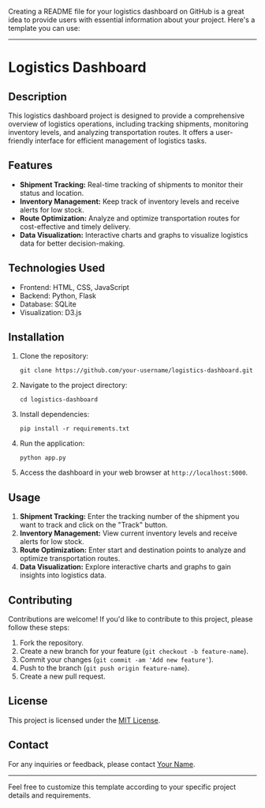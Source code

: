Creating a README file for your logistics dashboard on GitHub is a great idea to provide users with essential information about your project. Here's a template you can use:

---

# Logistics Dashboard

## Description
This logistics dashboard project is designed to provide a comprehensive overview of logistics operations, including tracking shipments, monitoring inventory levels, and analyzing transportation routes. It offers a user-friendly interface for efficient management of logistics tasks.

## Features
- **Shipment Tracking:** Real-time tracking of shipments to monitor their status and location.
- **Inventory Management:** Keep track of inventory levels and receive alerts for low stock.
- **Route Optimization:** Analyze and optimize transportation routes for cost-effective and timely delivery.
- **Data Visualization:** Interactive charts and graphs to visualize logistics data for better decision-making.

## Technologies Used
- Frontend: HTML, CSS, JavaScript
- Backend: Python, Flask
- Database: SQLite
- Visualization: D3.js

## Installation
1. Clone the repository:
    ```
    git clone https://github.com/your-username/logistics-dashboard.git
    ```
2. Navigate to the project directory:
    ```
    cd logistics-dashboard
    ```
3. Install dependencies:
    ```
    pip install -r requirements.txt
    ```
4. Run the application:
    ```
    python app.py
    ```
5. Access the dashboard in your web browser at `http://localhost:5000`.

## Usage
1. **Shipment Tracking:** Enter the tracking number of the shipment you want to track and click on the "Track" button.
2. **Inventory Management:** View current inventory levels and receive alerts for low stock.
3. **Route Optimization:** Enter start and destination points to analyze and optimize transportation routes.
4. **Data Visualization:** Explore interactive charts and graphs to gain insights into logistics data.

## Contributing
Contributions are welcome! If you'd like to contribute to this project, please follow these steps:
1. Fork the repository.
2. Create a new branch for your feature (`git checkout -b feature-name`).
3. Commit your changes (`git commit -am 'Add new feature'`).
4. Push to the branch (`git push origin feature-name`).
5. Create a new pull request.

## License
This project is licensed under the [MIT License](LICENSE).

## Contact
For any inquiries or feedback, please contact [Your Name](mailto:your-email@example.com).

---

Feel free to customize this template according to your specific project details and requirements.
